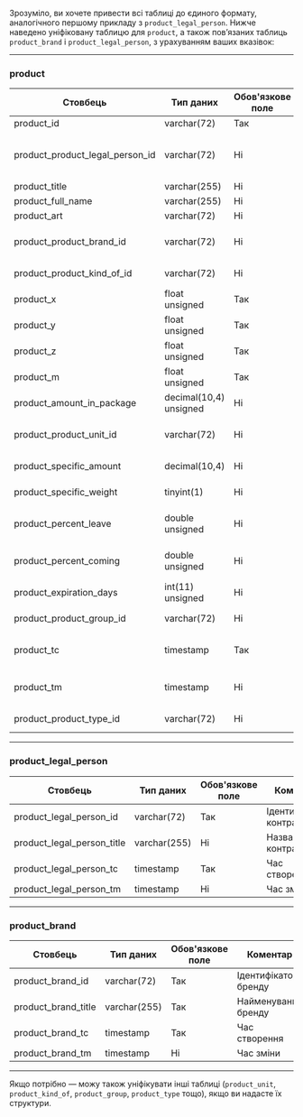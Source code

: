 Зрозуміло, ви хочете привести всі таблиці до єдиного формату, аналогічного першому прикладу з `product_legal_person`. Нижче наведено уніфіковану таблицю для `product`, а також пов’язаних таблиць `product_brand` і `product_legal_person`, з урахуванням ваших вказівок:

---

### **product**

| Стовбець                            | Тип даних              | Обов'язкове поле | Коментар                                                             |
| ----------------------------------- | ---------------------- | ---------------- | -------------------------------------------------------------------- |
| product\_id                         | varchar(72)            | Так              | Ідентифікатор товару                                                 |
| product\_product\_legal\_person\_id | varchar(72)            | Ні               | Ідентифікатор контрагента (зовнішній ключ на `product_legal_person`) |
| product\_title                      | varchar(255)           | Ні               | Назва товару                                                         |
| product\_full\_name                 | varchar(255)           | Ні               | Повна назва товару                                                   |
| product\_art                        | varchar(72)            | Ні               | Артикул товару                                                       |
| product\_product\_brand\_id         | varchar(72)            | Ні               | Ідентифікатор бренду (зовнішній ключ на `product_brand`)             |
| product\_product\_kind\_of\_id      | varchar(72)            | Ні               | Ідентифікатор виду товару                                            |
| product\_x                          | float unsigned         | Так              | Ширина X                                                             |
| product\_y                          | float unsigned         | Так              | Висота Y                                                             |
| product\_z                          | float unsigned         | Так              | Глибина Z                                                            |
| product\_m                          | float unsigned         | Так              | Вага товару                                                          |
| product\_amount\_in\_package        | decimal(10,4) unsigned | Ні               | Кількість товару в ящику                                             |
| product\_product\_unit\_id          | varchar(72)            | Ні               | Ідентифікатор одиниці виміру товару                                  |
| product\_specific\_amount           | decimal(10,4)          | Ні               | Кількість на одиницю товару                                          |
| product\_specific\_weight           | tinyint(1)             | Ні               | Ознака вагового продукту                                             |
| product\_percent\_leave             | double unsigned        | Ні               | Відсоток терміну придатності для витрат                              |
| product\_percent\_coming            | double unsigned        | Ні               | Відсоток терміну придатності для приходу                             |
| product\_expiration\_days           | int(11) unsigned       | Ні               | Термін зберігання (в днях)                                           |
| product\_product\_group\_id         | varchar(72)            | Ні               | Ідентифікатор групи товару                                           |
| product\_tc                         | timestamp              | Так              | Час створення (заповнюється системою)                                |
| product\_tm                         | timestamp              | Ні               | Час зміни (заповнюється системою)                                    |
| product\_product\_type\_id          | varchar(72)            | Ні               | Ідентифікатор типу товару                                            |

---

### **product\_legal\_person**

| Стовбець                      | Тип даних    | Обов'язкове поле | Коментар                  |
| ----------------------------- | ------------ | ---------------- | ------------------------- |
| product\_legal\_person\_id    | varchar(72)  | Так              | Ідентифікатор контрагента |
| product\_legal\_person\_title | varchar(255) | Ні               | Назва контрагента         |
| product\_legal\_person\_tc    | timestamp    | Так              | Час створення             |
| product\_legal\_person\_tm    | timestamp    | Ні               | Час зміни                 |

---

### **product\_brand**

| Стовбець              | Тип даних    | Обов'язкове поле | Коментар             |
| --------------------- | ------------ | ---------------- | -------------------- |
| product\_brand\_id    | varchar(72)  | Так              | Ідентифікатор бренду |
| product\_brand\_title | varchar(255) | Так              | Найменування бренду  |
| product\_brand\_tc    | timestamp    | Так              | Час створення        |
| product\_brand\_tm    | timestamp    | Ні               | Час зміни            |

---

Якщо потрібно — можу також уніфікувати інші таблиці (`product_unit`, `product_kind_of`, `product_group`, `product_type` тощо), якщо ви надасте їх структури.
